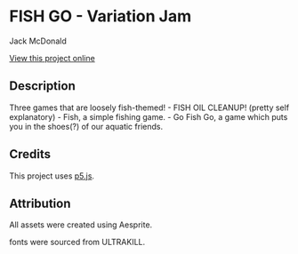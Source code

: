 # FISH GO - Variation Jam

Jack McDonald

[View this project online](https://mcbeaniee.github.io/cart253/topics/variation-jam-jack/)

## Description

Three games that are loosely fish-themed!
    - FISH OIL CLEANUP! (pretty self explanatory)
    - Fish, a simple fishing game.
    - Go Fish Go, a game which puts you in the shoes(?) of our aquatic friends.

## Credits

This project uses [p5.js](https://p5js.org).

## Attribution

All assets were created using Aesprite.

fonts were sourced from ULTRAKILL.